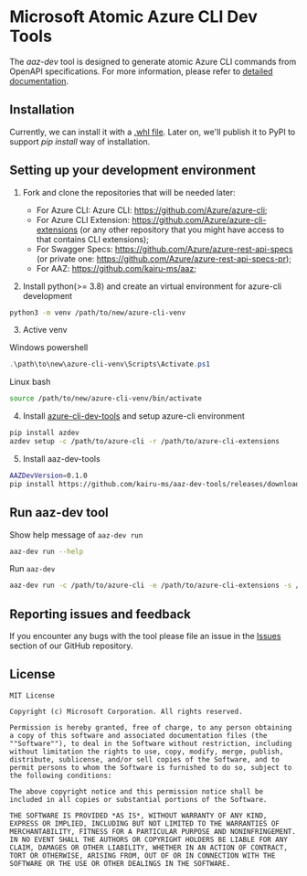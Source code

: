 # Microsoft Atomic Azure CLI Dev Tools

The *aaz-dev* tool is designed to generate atomic Azure CLI commands from OpenAPI specifications. For more information, please refer to [detailed documentation](https://github.com/necusjz/aaz-dev-tools/tree/release-pipeline/src/backend/docs/Docs). 

## Installation
Currently, we can install it with a [.whl file](https://github.com/kairu-ms/aaz-dev-tools/releases). Later on, we'll publish it to PyPI to support *pip install* way of installation.

## Setting up your development environment
1. Fork and clone the repositories that will be needed later:
   - For Azure CLI: Azure CLI: https://github.com/Azure/azure-cli;
   - For Azure CLI Extension: https://github.com/Azure/azure-cli-extensions (or any other repository that you might have access to that contains CLI extensions);
   - For Swagger Specs: https://github.com/Azure/azure-rest-api-specs (or private one: https://github.com/Azure/azure-rest-api-specs-pr);
   - For AAZ: https://github.com/kairu-ms/aaz;

2. Install python(>= 3.8) and create an virtual environment for azure-cli development
```bash
python3 -m venv /path/to/new/azure-cli-venv
```

3. Active venv

Windows powershell
```powershell
.\path\to\new\azure-cli-venv\Scripts\Activate.ps1
```

Linux bash
```bash
source /path/to/new/azure-cli-venv/bin/activate
```

4. Install [azure-cli-dev-tools](https://github.com/Azure/azure-cli-dev-tools) and setup azure-cli environment
```bash
pip install azdev
azdev setup -c /path/to/azure-cli -r /path/to/azure-cli-extensions
```

5. Install aaz-dev-tools
```bash
AAZDevVersion=0.1.0
pip install https://github.com/kairu-ms/aaz-dev-tools/releases/download/v$AAZDevVersion/aaz_dev-$AAZDevVersion-py3-none-any.whl
```

## Run aaz-dev tool

Show help message of `aaz-dev run`
```bash
aaz-dev run --help
```

Run `aaz-dev`
```bash
aaz-dev run -c /path/to/azure-cli -e /path/to/azure-cli-extensions -s /path/to/swagger -a /path/to/aaz
```

## Reporting issues and feedback
If you encounter any bugs with the tool please file an issue in the [Issues](https://github.com/kairu-ms/aaz-dev-tools/issues) section of our GitHub repository.

## License
```
MIT License

Copyright (c) Microsoft Corporation. All rights reserved.

Permission is hereby granted, free of charge, to any person obtaining a copy of this software and associated documentation files (the ""Software""), to deal in the Software without restriction, including without limitation the rights to use, copy, modify, merge, publish, distribute, sublicense, and/or sell copies of the Software, and to permit persons to whom the Software is furnished to do so, subject to the following conditions:

The above copyright notice and this permission notice shall be included in all copies or substantial portions of the Software.

THE SOFTWARE IS PROVIDED *AS IS*, WITHOUT WARRANTY OF ANY KIND, EXPRESS OR IMPLIED, INCLUDING BUT NOT LIMITED TO THE WARRANTIES OF MERCHANTABILITY, FITNESS FOR A PARTICULAR PURPOSE AND NONINFRINGEMENT. IN NO EVENT SHALL THE AUTHORS OR COPYRIGHT HOLDERS BE LIABLE FOR ANY CLAIM, DAMAGES OR OTHER LIABILITY, WHETHER IN AN ACTION OF CONTRACT, TORT OR OTHERWISE, ARISING FROM, OUT OF OR IN CONNECTION WITH THE SOFTWARE OR THE USE OR OTHER DEALINGS IN THE SOFTWARE.
```
